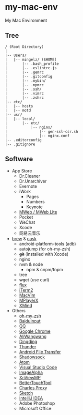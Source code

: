 # my-mac-env

My Mac Environment

## Tree

```
/ (Root Directory)
|
|-- Users/
|   |-- mingelz/ ($HOME)
|       |-- .bash_profile
|       |-- .eslintrc.js
|       |-- .gemrc
|       |-- .gitconfig
|       |-- .mybin/
|       |-- .npmrc
|       |-- .ssh/
|       |-- .vimrc
|       |-- .zshrc
|-- etc/
|   |-- hosts
|   |-- motd
|-- usr/
|   |-- local/
|       |-- etc/
|           |-- nginx/
|               |-- gen-ssl-csr.sh
|               |-- nginx.conf
|-- .editorconfig
|-- .gitignore
```

## Software

+ App Store
    + Dr.Cleaner
    + Dr.Unarchiver
    + Evernote
    + iWork
        + Pages
        + Numbers
        + Keynote
    + [MWeb / MWeb Lite](http://www.mweb.im/)
    + Pocket
    + WeChat
    + Xcode
    + 网易云音乐
+ [brew](http://brew.sh/) & [cask](http://caskroom.io/)
    + android-platform-tools (adb)
    + autojump (for oh-my-zsh)
    + ~~git~~ (installed with Xcode)
    + nginx
    + nvm & node
        + npm & cnpm/tnpm
    + tree
    + ~~wget~~ (use curl)
    + [flux](https://justgetflux.com/)
    + [iTerm2](https://www.iterm2.com/)
    + [MacVim](https://github.com/macvim-dev/macvim)
    + [MPlayerX](http://mplayerx.org/)
    + [XMind](http://www.xmind.net/)
+ Others
    + [oh-my-zsh](https://github.com/robbyrussell/oh-my-zsh)
    + [BaiduInput](http://srf.baidu.com/input/mac.html)
    + [QQ](http://im.qq.com/macqq/)
    + [Google Chrome](https://www.google.com/chrome/)
    + [AliWangwang](http://wangwang.taobao.com/)
    + [Dingding](http://www.dingtalk.com/)
    + [Thunder](http://mac.xunlei.com/)
    + [Android File Transfer](https://www.android.com/filetransfer/)
    + [Shadowsock](https://shadowsocks.org/)
    + [Atom](https://atom.io)
    + [Visual Studio Code](https://code.visualstudio.com/)
    + [ImageAlpha](http://pngmini.com/)
    + [XnViewMP](http://www.xnview.com/en/xnviewmp/)
    + [BetterTouchTool](http://bettertouchtool.net/)
    + [Charles Proxy](http://www.charlesproxy.com/)
    + [Sketch](https://www.sketchapp.com/)
    + [IntelliJ IDEA](http://www.jetbrains.com/idea/)
    + Adobe Photoshop
    + Microsoft Office
